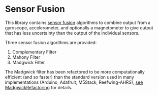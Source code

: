 # Sensor Fusion

This library contains [sensor fusion](https://en.wikipedia.org/wiki/Sensor_fusion) algorithms to combine
output from a gyroscope, accelerometer, and optionally a magnetometer to give output that has less uncertainty
than the output of the individual sensors.

Three sensor fusion algorithms are provided:

1. Complementary Filter
2. Mahony Filter
3. Madgwick Filter

The Madgwick filter has been refactored to be more computationally efficient (and so faster) than
the standard version used in many implementations (Arduino, Adafruit, M5Stack, Reefwing-AHRS),
[see MadgwickRefactoring](documents/MadgwickRefactoring.md) for details.
